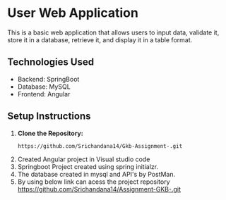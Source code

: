 # User Web Application
This is a basic web application that allows users to input data, validate it, store it in a database, retrieve it, and display it in a table format.

## Technologies Used
- Backend: SpringBoot
- Database: MySQL
- Frontend: Angular

## Setup Instructions

1. **Clone the Repository:**
   ```bash
   https://github.com/Srichandana14/Gkb-Assignment-.git
2. Created Angular project in Visual studio  code
3. Springboot Project created using spring initialzr.
4. The database created in mysql and API's by PostMan.
5. By using below link can acess the project repository
 https://github.com/Srichandana14/Assignment-GKB-.git
